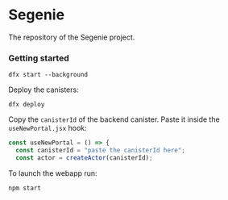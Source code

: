 # Segenie

The repository of the Segenie project. 

### Getting started
```
dfx start --background
```
Deploy the canisters:
```
dfx deploy
```
Copy the `canisterId` of the backend canister.
Paste it inside the `useNewPortal.jsx` hook:
```js
const useNewPortal = () => {
  const canisterId = "paste the canisterId here";
  const actor = createActor(canisterId);
```
To launch the webapp run:
```
npm start
```